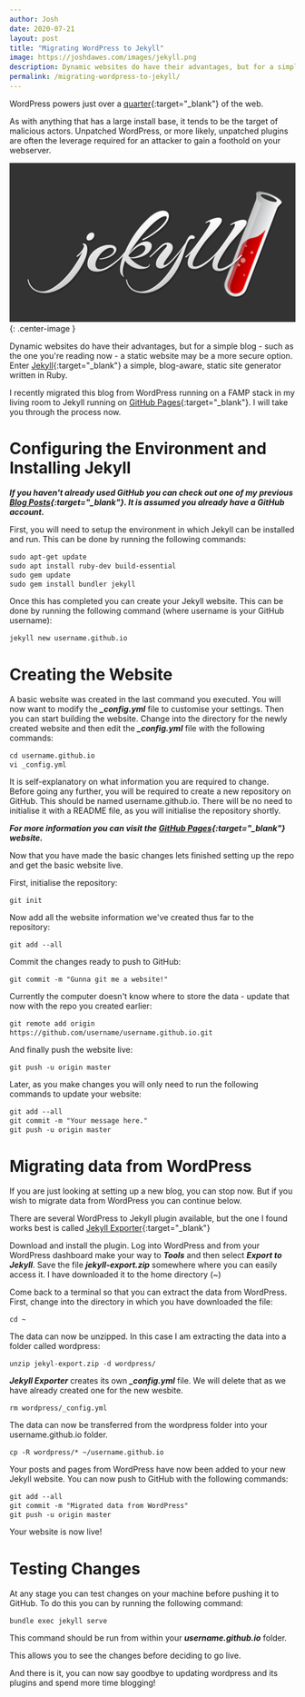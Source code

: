 ```yaml
---
author: Josh
date: 2020-07-21
layout: post
title: "Migrating WordPress to Jekyll"
image: https://joshdawes.com/images/jekyll.png
description: Dynamic websites do have their advantages, but for a simple blog a static website may be a more secure option.
permalink: /migrating-wordpress-to-jekyll/
---
```


WordPress powers just over a [quarter](https://www.techrepublic.com/article/wordpress-quietly-powers-27-percent-of-the-web/){:target="_blank"} of the web.

As with anything that has a large install base, it tends to be the target of malicious actors. Unpatched WordPress, or more likely, unpatched plugins are often the leverage required for an attacker to gain a foothold on your webserver.

![image](/images/jekyll.png){: .center-image }

Dynamic websites do have their advantages, but for a simple blog - such as the one you're reading now - a static website may be a more secure option. Enter [Jekyll](https://jekyllrb.com/){:target="_blank"} a simple, blog-aware, static site generator written in Ruby.

I recently migrated this blog from WordPress running on a FAMP stack in my living room to Jekyll running on [GitHub Pages](https://pages.github.com/){:target="_blank"}. I will take you through the process now.

# Configuring the Environment and Installing Jekyll

***If you haven't already used GitHub you can check out one of my previous [Blog Posts](https://joshdawes.com/installing-and-using-git-and-github-on-ubuntu/){:target="_blank"}. It is assumed you already have a GitHub account.***

First, you will need to setup the environment in which Jekyll can be installed and run. This can be done by running the following commands:

```
sudo apt-get update
sudo apt install ruby-dev build-essential
sudo gem update
sudo gem install bundler jekyll
```
Once this has completed you can create your Jekyll website. This can be done by running the following command (where username is your GitHub username):
```
jekyll new username.github.io
```

# Creating the Website
A basic website was created in the last command you executed. You will now want to modify the ***_config.yml*** file to customise your settings. Then you can start building the website.
Change into the directory for the newly created website and then edit the ***_config.yml*** file with the following commands:
```
cd username.github.io
vi _config.yml
```
It is self-explanatory on what information you are required to change. Before going any further, you will be required to create a new repository on GitHub. This should be named username.github.io. There will be no need to initialise it with a README file, as you will initialise the repository shortly.

***For more information you can visit the [GitHub Pages](https://guides.github.com/features/pages/){:target="_blank"} website.***

Now that you have made the basic changes lets finished setting up the repo and get the basic website live.

First, initialise the repository:

```
git init
```
Now add all the website information we've created thus far to the repository:
```
git add --all
```
Commit the changes ready to push to GitHub:
```
git commit -m "Gunna git me a website!"
```
Currently the computer doesn't know where to store the data - update that now with the repo you created earlier:
```
git remote add origin https://github.com/username/username.github.io.git
```
And finally push the website live:
```
git push -u origin master
```

Later, as you make changes you will only need to run the following commands to update your website:

```
git add --all
git commit -m "Your message here."
git push -u origin master
```

# Migrating data from WordPress
If you are just looking at setting up a new blog, you can stop now. But if you wish to migrate data from WordPress you can continue below.

There are several WordPress to Jekyll plugin available, but the one I found works best is called [Jekyll Exporter](https://wordpress.org/plugins/jekyll-exporter.){:target="_blank"}

Download and install the plugin. Log into WordPress and from your WordPress dashboard make your way to ***Tools*** and then select ***Export to Jekyll***. Save the file ***jekyll-export.zip*** somewhere where you can easily access it. I have downloaded it to the home directory (~) 

Come back to a terminal so that you can extract the data from WordPress. First, change into the directory in which you have downloaded the file:

```
cd ~
```
The data can now be unzipped. In this case I am extracting the data into a folder called wordpress:

```
unzip jekyl-export.zip -d wordpress/
```
***Jekyll Exporter*** creates its own ***_config.yml*** file. We will delete that as we have already created one for the new wesbite.
```
rm wordpress/_config.yml
```
The data can now be transferred from the wordpress folder into your username.github.io folder.
```
cp -R wordpress/* ~/username.github.io
```

Your posts and pages from WordPress have now been added to your new Jekyll website. You can now push to GitHub with the following commands:

```
git add --all
git commit -m "Migrated data from WordPress"
git push -u origin master
``` 
Your website is now live!

# Testing Changes
At any stage you can test changes on your machine before pushing it to GitHub. To do this you can by running the following command:
```
bundle exec jekyll serve
```
This command should be run from within your ***username.github.io*** folder.

This allows you to see the changes before deciding to go live.

And there is it, you can now say goodbye to updating wordpress and its plugins and spend more time blogging!
